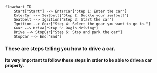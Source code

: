 ```mermaid
flowchart TD
    Start["Start"] --> EnterCar["Step 1: Enter the car"]
    EnterCar --> Seatbelt["Step 2: Buckle your seatbelt"]
    Seatbelt --> Ignition["Step 3: Start the car"]
    Ignition --> Gear["Step 4: Select the gear you want to go to."]
    Gear --> Drive["Step 5: Begin driving"]
    Drive --> StopCar["Step 6: Stop and park the car"]
    StopCar --> End["End"]
```
### These are steps telling you how to drive a car.
#### Its very important to follow these steps in order to be able to drive a car properly.
